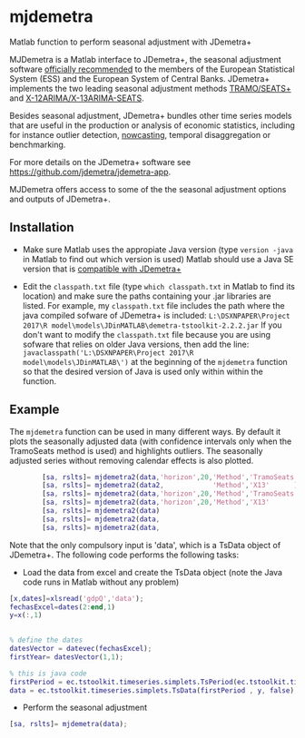 

# mjdemetra
Matlab function to perform seasonal adjustment with JDemetra+

MJDemetra is a Matlab interface to JDemetra+, the seasonal adjustment
software [officially
recommended](https://ec.europa.eu/eurostat/cros/system/files/Jdemetra_%20release.pdf)
to the members of the European Statistical System (ESS) and the European
System of Central Banks. JDemetra+ implements the two leading seasonal
adjustment methods
[TRAMO/SEATS+](http://www.bde.es/bde/en/secciones/servicios/Profesionales/Programas_estadi/Programas_estad_d9fa7f3710fd821.html)
and [X-12ARIMA/X-13ARIMA-SEATS](https://www.census.gov/srd/www/x13as/).

Besides seasonal adjustment, JDemetra+ bundles other time series models
that are useful in the production or analysis of economic statistics,
including for instance outlier detection, [nowcasting](https://github.com/nbbrd/jdemetra-nowcasting/wiki), temporal
disaggregation or benchmarking.

For more details on the JDemetra+ software see
<https://github.com/jdemetra/jdemetra-app>.

MJDemetra offers access to some of the the seasonal adjustment options and outputs of JDemetra+.

## Installation

- Make sure Matlab uses the appropiate Java version
(type ```version -java``` in Matlab to find out which version is used)
Matlab should use a Java SE version that is [compatible with
JDemetra+](https://github.com/jdemetra/jdemetra-app) 

- Edit the ```classpath.txt``` file (type ```which classpath.txt``` in Matlab to find its location)
and make  sure the paths containing your .jar libraries are listed. For example, 
my ```classpath.txt``` file includes the path where the java compiled sofware of JDemetra+ is included:
```L:\DSXNPAPER\Project 2017\R model\models\JDinMATLAB\demetra-tstoolkit-2.2.2.jar```
If you don't want to modify the ```classpath.txt``` file because you are using sofware that relies on older Java versions, then            add the line:
```javaclasspath('L:\DSXNPAPER\Project 2017\R model\models\JDinMATLAB\')``` 
at the beginning of the ```mjdemetra``` function so that the desired version of Java is used only within within the function.

## Example

The ```mjdemetra``` function can be used in many different ways. By default it plots the seasonally adjusted data (with confidence intervals only when the TramoSeats method is used) and highlights outliers. The seasonally adjusted series without removing calendar effects is also plotted.

```Matlab
        [sa, rslts]= mjdemetra2(data,'horizon',20,'Method','TramoSeats','CalendarOption','RSAfull')
        [sa, rslts]= mjdemetra2(data2,            'Method','X13'      );
        [sa, rslts]= mjdemetra2(data,'horizon',20,'Method','TramoSeats','CalendarOption','RSA5')
        [sa, rslts]= mjdemetra2(data,'horizon',20,'Method','X13'       ,'CalendarOption','RSA5c')
        [sa, rslts]= mjdemetra2(data)
        [sa, rslts]= mjdemetra2(data,                                  ,'CalendarOption','RSA0')
        [sa, rslts]= mjdemetra2(data,                                                          , 'grafico',false)
```

Note that the only compulsory input is 'data', which is a TsData object of JDemetra+. The following code performs the following tasks:

- Load the data from excel and create the TsData object (note the Java code runs in Matlab without any problem)

```Matlab
[x,dates]=xlsread('gdpQ','data');
fechasExcel=dates(2:end,1)
y=x(:,1)
 

% define the dates
datesVector = datevec(fechasExcel);
firstYear= datesVector(1,1);

% this is java code
firstPeriod = ec.tstoolkit.timeseries.simplets.TsPeriod(ec.tstoolkit.timeseries.simplets.TsFrequency.Quarterly, firstYear, 0);
data = ec.tstoolkit.timeseries.simplets.TsData(firstPeriod , y, false); 

```
- Perform the seasonal adjustment

```Matlab
[sa, rslts]= mjdemetra(data);  
```

